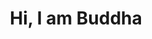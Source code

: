---
category: "hero index"
title: "Hi, I am Buddha"
content: "Frontend developer specializing in ReactJs."
---